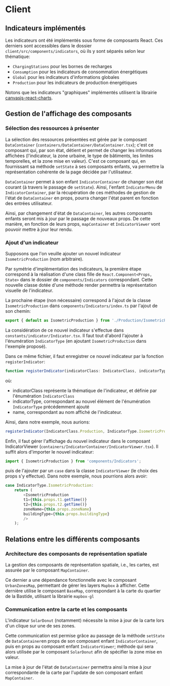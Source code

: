 # Client

## Indicateurs implémentés

Les indicateurs ont été implémentés sous forme de composants React. Ces derniers sont accessibles dans le dossier `client/src/components/indicators`, où ils y sont séparés selon leur thématique:

- `ChargingStations` pour les bornes de recharges
- `Consumption` pour les indicateurs de consommation énergétiques
- `Global` pour les indicateurs d'informations globales
- `Production` pour les indicateurs de production énergétiques

Notons que les indicateurs "graphiques" implémentés utilisent la librairie [canvasjs-react-charts](https://www.npmjs.com/package/canvasjs-react-charts).

## Gestion de l'affichage des composants

### Sélection des ressources à présenter

La sélection des ressources présentées est gérée par le composant `DataContainer` (`containers/DataContainer/DataContainer.tsx`); c'est ce composant qui, par son état, détient et permet de changer les informations affichées (l'indicateur, la zone urbaine, le type de bâtiments, les limites temporelles, et la zone mise en valeur). C'est ce composant qui, en fournissant sa méthode `setState` à ses composants enfants, va permettre la représentation cohérente de la page décidée par l'utilisateur.

`DataContainer` permet à son enfant `IndicatorContainer` de changer son état courant (à travers le passage de `setState`). Ainsi, l'enfant `IndicatorMenu` de `IndicatorContainer`, par la récupération de ces méthodes de gestion de l'état de `DataContainer` en props, pourra changer l'état parent en fonction des entrées utilisateur.

Ainsi, par changement d'état de `DataContainer`, les autres composants enfants seront mis à jour par le passage de nouveaux props. De cette manière, en fonction de leurs props, `mapContainer` et `IndicatorViewer` vont pouvoir mettre à jour leur rendu.

### Ajout d'un indicateur

Supposons que l'on veuille ajouter un nouvel indicateur `IsometricProduction` (nom arbitraire).

Par symétrie d'implémentation des indicateurs, la première étape correspond à la réalisation d'une class fille de `React.Component<Props, State>` dans le dossier de `components/Indicators` correspondant. Cette nouvelle classe dotée d'une méthode render permettra la représentation visuelle de l'indicateur.

La prochaine étape (non nécessaire) correspond à l'ajout de la classe `IsometricProduction` dans `components/Indicators/index.ts` par l'ajout de son chemin:
```ts
export { default as IsometricProduction } from './Production/IsometricProduction/IsometricProduction'
```

La considération de ce nouvel indicateur s'effectue dans `constants/indicator/Indicator.tsx`.
Il faut tout d'abord l'ajouter à l'énumération `IndicatorType` (en ajoutant `IsometricProduction` dans l'exemple proposé).

Dans ce même fichier, il faut enregistrer ce nouvel indicateur par la fonction `registerIndicator`:
```ts
function registerIndicator(indicatorClass: IndicatorClass, indicatorType: IndicatorType, name: string): void
```
où:

- indicatorClass représente la thématique de l'indicateur, et définie par l'énumération `IndicatorClass`
- indicatorType, correspondant au nouvel élément de l'énumération `IndicatorType` précédemment ajouté
- name, correspondant au nom affiché de l'indicateur.

Ainsi, dans notre exemple, nous aurions:
```ts
registerIndicator(IndicatorClass.Production, IndicatorType.IsometricProduction, 'Représentation isométrique');
```

Enfin, il faut gérer l'affichage du nouvel indicateur dans le composant IndicatorViewer (`containers/IndicatorContainer/IndicatorViewer.tsx`).
Il suffit alors d'importer le nouvel indicateur:
```ts
import { IsometricProduction } from 'components/Indicators';
```

puis de l'ajouter par un `case` dans la classe `IndicatorViewer` (le choix des props s'y effectue). Dans notre exemple, nous pourrions alors avoir:
```ts
case IndicatorType.IsometricProduction:
    return (
        <IsometricProduction
        t1={this.props.t1.getTime()}
        t2={this.props.t2.getTime()}
        zoneName={this.props.zoneName}
        buildingType={this.props.buildingType}
        />
    );
```

## Relations entre les différents composants

### Architecture des composants de représentation spatiale

La gestion des composants de représentation spatiale, i.e., les cartes, est assurée par le composant `MapContainer`.

Ce dernier a une dépendance fonctionnelle avec le composant `UrbanZonesMap`, permettant de gérer les layers `Mapbox` à afficher. Cette dernière utilise le composant `BaseMap`, correspondant à la carte du quartier de la Bastide, utilisant la librairie `mapbox-gl`

### Communication entre la carte et les composants

L'indicateur `SolarDonut` (notamment) nécessite la mise à jour de la carte lors d'un clique sur une de ses zones.

Cette communication est permise grâce au passage de la méthode `setState` de `DataContainer`en props de son composant enfant `IndicatorContainer`, puis en props au composant enfant `IndicatorViewer`; méthode qui sera alors utilisée par le composant `SolarDonut` afin de spécifier la zone mise en valeur.

La mise à jour de l'état de `DataContainer` permettra ainsi la mise à jour correspondante de la carte par l'update de son composant enfant `MapContainer`.
